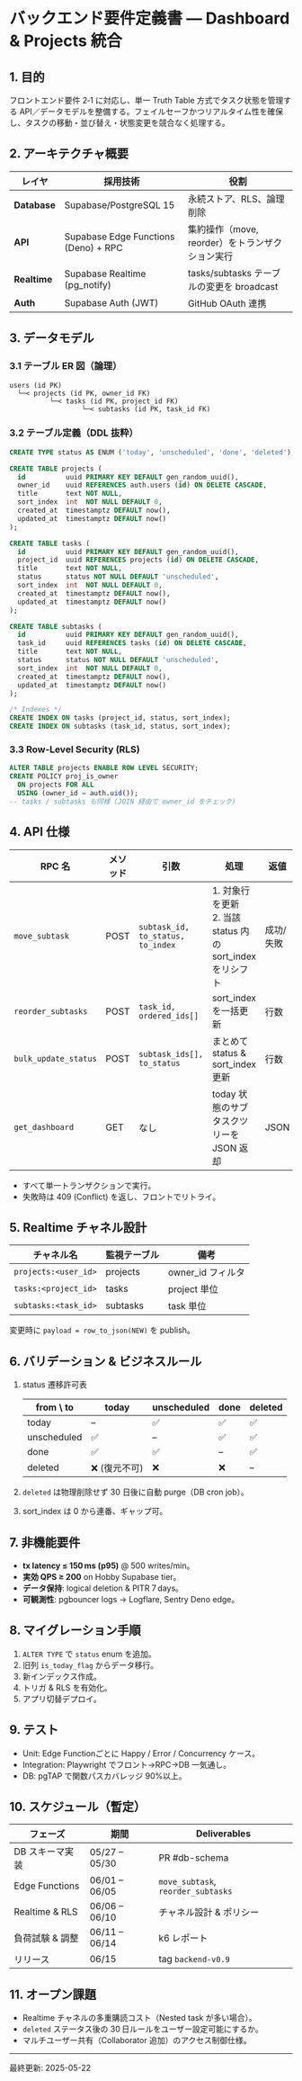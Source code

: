 # バックエンド要件定義書 — Dashboard & Projects 統合

## 1. 目的

フロントエンド要件 2‑1 に対応し、単一 Truth Table 方式でタスク状態を管理する API／データモデルを整備する。フェイルセーフかつリアルタイム性を確保し、タスクの移動・並び替え・状態変更を競合なく処理する。

## 2. アーキテクチャ概要

| レイヤ          | 採用技術                                 | 役割                                |
| ------------ | ------------------------------------ | --------------------------------- |
| **Database** | Supabase/PostgreSQL 15               | 永続ストア、RLS、論理削除                    |
| **API**      | Supabase Edge Functions (Deno) + RPC | 集約操作（move, reorder）をトランザクション実行    |
| **Realtime** | Supabase Realtime (pg\_notify)       | tasks/subtasks テーブルの変更を broadcast |
| **Auth**     | Supabase Auth (JWT)                  | GitHub OAuth 連携                   |

## 3. データモデル

### 3.1 テーブル ER 図（論理）

```
users (id PK)
  └─< projects (id PK, owner_id FK)
          └─< tasks (id PK, project_id FK)
                  └─< subtasks (id PK, task_id FK)
```

### 3.2 テーブル定義（DDL 抜粋）

```sql
CREATE TYPE status AS ENUM ('today', 'unscheduled', 'done', 'deleted');

CREATE TABLE projects (
  id          uuid PRIMARY KEY DEFAULT gen_random_uuid(),
  owner_id    uuid REFERENCES auth.users (id) ON DELETE CASCADE,
  title       text NOT NULL,
  sort_index  int  NOT NULL DEFAULT 0,
  created_at  timestamptz DEFAULT now(),
  updated_at  timestamptz DEFAULT now()
);

CREATE TABLE tasks (
  id          uuid PRIMARY KEY DEFAULT gen_random_uuid(),
  project_id  uuid REFERENCES projects (id) ON DELETE CASCADE,
  title       text NOT NULL,
  status      status NOT NULL DEFAULT 'unscheduled',
  sort_index  int  NOT NULL DEFAULT 0,
  created_at  timestamptz DEFAULT now(),
  updated_at  timestamptz DEFAULT now()
);

CREATE TABLE subtasks (
  id          uuid PRIMARY KEY DEFAULT gen_random_uuid(),
  task_id     uuid REFERENCES tasks (id) ON DELETE CASCADE,
  title       text NOT NULL,
  status      status NOT NULL DEFAULT 'unscheduled',
  sort_index  int  NOT NULL DEFAULT 0,
  created_at  timestamptz DEFAULT now(),
  updated_at  timestamptz DEFAULT now()
);

/* Indexes */
CREATE INDEX ON tasks (project_id, status, sort_index);
CREATE INDEX ON subtasks (task_id, status, sort_index);
```

### 3.3 Row‑Level Security (RLS)

```sql
ALTER TABLE projects ENABLE ROW LEVEL SECURITY;
CREATE POLICY proj_is_owner
  ON projects FOR ALL
  USING (owner_id = auth.uid());
-- tasks / subtasks も同様 (JOIN 経由で owner_id をチェック)
```

## 4. API 仕様

| RPC 名                | メソッド | 引数                                | 処理                                             | 返値    |
| -------------------- | ---- | --------------------------------- | ---------------------------------------------- | ----- |
| `move_subtask`       | POST | `subtask_id, to_status, to_index` | 1. 対象行を更新<br>2. 当該 status 内の sort\_index をリシフト | 成功/失敗 |
| `reorder_subtasks`   | POST | `task_id, ordered_ids[]`          | sort\_index を一括更新                              | 行数    |
| `bulk_update_status` | POST | `subtask_ids[], to_status`        | まとめて status & sort\_index 更新                   | 行数    |
| `get_dashboard`      | GET  | なし                                | today 状態のサブタスクツリーを JSON 返却                     | JSON  |

* すべて単一トランザクションで実行。
* 失敗時は 409 (Conflict) を返し、フロントでリトライ。

## 5. Realtime チャネル設計

| チャネル名                | 監視テーブル   | 備考             |
| -------------------- | -------- | -------------- |
| `projects:<user_id>` | projects | owner\_id フィルタ |
| `tasks:<project_id>` | tasks    | project 単位     |
| `subtasks:<task_id>` | subtasks | task 単位        |

変更時に `payload = row_to_json(NEW)` を publish。

## 6. バリデーション & ビジネスルール

1. status 遷移許可表

   | from \ to   | today    | unscheduled | done | deleted |
   | ----------- | -------- | ----------- | ---- | ------- |
   | today       | –        | ✅           | ✅    | ✅       |
   | unscheduled | ✅        | –           | ✅    | ✅       |
   | done        | ✅        | ✅           | –    | ✅       |
   | deleted     | ❌ (復元不可) | ❌           | ❌    | –       |

2. `deleted` は物理削除せず 30 日後に自動 purge（DB cron job）。

3. sort\_index は 0 から連番、ギャップ可。

## 7. 非機能要件

* **tx latency ≤ 150 ms (p95)** @ 500 writes/min。
* **実効 QPS ≥ 200** on Hobby Supabase tier。
* **データ保持**: logical deletion & PITR 7 days。
* **可観測性**: pgbouncer logs → Logflare, Sentry Deno edge。

## 8. マイグレーション手順

1. `ALTER TYPE` で `status` enum を追加。
2. 旧列 `is_today_flag` からデータ移行。
3. 新インデックス作成。
4. トリガ & RLS を有効化。
5. アプリ切替デプロイ。

## 9. テスト

* Unit: Edge Functionごとに Happy / Error / Concurrency ケース。
* Integration: Playwright でフロント→RPC→DB 一気通し。
* DB: pgTAP で関数パスカバレッジ 90%以上。

## 10. スケジュール（暫定）

| フェーズ           | 期間            | Deliverables                       |
| -------------- | ------------- | ---------------------------------- |
| DB スキーマ実装      | 05/27 – 05/30 | PR #db-schema                      |
| Edge Functions | 06/01 – 06/05 | `move_subtask`, `reorder_subtasks` |
| Realtime & RLS | 06/06 – 06/10 | チャネル設計 & ポリシー                      |
| 負荷試験 & 調整      | 06/11 – 06/14 | k6 レポート                            |
| リリース           | 06/15         | tag `backend-v0.9`                 |

## 11. オープン課題

* Realtime チャネルの多重購読コスト（Nested task が多い場合）。
* `deleted` ステータス後の 30 日ルールをユーザー設定可能にするか。
* マルチユーザー共有（Collaborator 追加）のアクセス制御仕様。

---

最終更新: 2025-05-22
